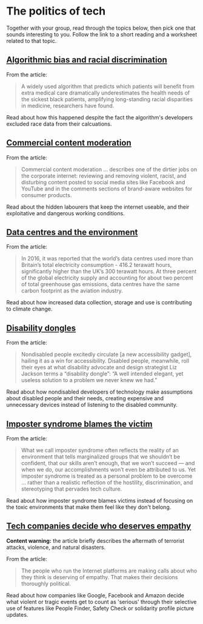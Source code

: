 # The politics of tech

Together with your group, read through the topics below, then pick one that
sounds interesting to you. Follow the link to a short reading and a worksheet
related to that topic.

## [Algorithmic bias and racial discrimination](/research-topics/algorithmic-bias-and-racial-discrimination)

From the article:

> A widely used algorithm that predicts which patients will benefit from extra
> medical care dramatically underestimates the health needs of the sickest black
> patients, amplifying long-standing racial disparities in medicine, researchers
> have found. 

Read about how this happened despite the fact the algorithm's developers
excluded race data from their calcuations.

## [Commercial content moderation](/research-topics/comercial-content-moderation)

From the article:

> Commercial content moderation ... describes one of the dirtier jobs on the
> corporate internet: reviewing and removing violent, racist, and disturbing
> content posted to social media sites like Facebook and YouTube and in the
> comments sections of brand-aware websites for consumer products.

Read about the hidden labourers that keep the internet useable, and their
exploitative and dangerous working conditions.

## [Data centres and the environment](/research-topics/data-centres-and-the-environment)

From the article:

> In 2016, it was reported that the world’s data centres used more than
> Britain’s total electricity consumption - 416.2 terawatt hours, significantly
> higher than the UK’s 300 terawatt hours. At three percent of the global
> electricity supply and accounting for about two percent of total greenhouse
> gas emissions, data centres have the same carbon footprint as the aviation
> industry.

Read about how increased data collection, storage and use is contributing to
climate change.

## [Disability dongles](/research-topics/disability-dongles)

From the article:

> Nondisabled people excitedly circulate [a new accessibility gadget], hailing
> it as a win for accessibility. Disabled people, meanwhile, roll their eyes at
> what disability advocate and design strategist Liz Jackson terms a “disability
> dongle”: “A well intended elegant, yet useless solution to a problem we never
> knew we had.”

Read about how nondisabled developers of technology make assumptions about
disabled people and their needs, creating expensive and unnecessary devices
instead of listening to the disabled community.

## [Imposter syndrome blames the victim](/research-topics/imposter-syndrome-blames-the-victim)

From the article:

> What we call imposter syndrome often reflects the reality of an environment
> that tells marginalized groups that we shouldn’t be confident, that our skills
> aren’t enough, that we won’t succeed — and when we do, our accomplishments
> won’t even be attributed to us. Yet imposter syndrome is treated as a personal
> problem to be overcome ... rather than a realistic reflection of the
> hostility, discrimination, and stereotyping that pervades tech culture.

Read about how imposter syndrome blames victims instead of focusing on the toxic
environments that make them feel like they don't belong.

## [Tech companies decide who deserves empathy](/research-topics/tech-companies-decide-who-deserves-empathy)

**Content warning:** the article briefly describes the aftermath of terrorist
attacks, violence, and natural disasters.

From the article:

> The people who run the Internet platforms are making calls about who they
> think is deserving of empathy. That makes their decisions thoroughly
> political.

Read about how companies like Google, Facebook and Amazon decide what violent or
tragic events get to count as 'serious' through their selective use of features
like People Finder, Safety Check or solidarity profile picture updates.

